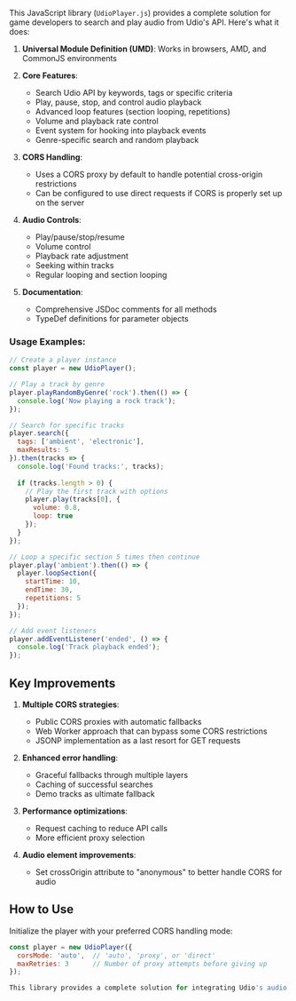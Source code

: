 
This JavaScript library (`UdioPlayer.js`) provides a complete solution for game developers to search and play audio from Udio's API. Here's what it does:

1. **Universal Module Definition (UMD)**: Works in browsers, AMD, and CommonJS environments

2. **Core Features**:
   - Search Udio API by keywords, tags or specific criteria
   - Play, pause, stop, and control audio playback
   - Advanced loop features (section looping, repetitions)
   - Volume and playback rate control
   - Event system for hooking into playback events
   - Genre-specific search and random playback

3. **CORS Handling**:
   - Uses a CORS proxy by default to handle potential cross-origin restrictions
   - Can be configured to use direct requests if CORS is properly set up on the server

4. **Audio Controls**:
   - Play/pause/stop/resume
   - Volume control
   - Playback rate adjustment
   - Seeking within tracks
   - Regular looping and section looping

5. **Documentation**:
   - Comprehensive JSDoc comments for all methods
   - TypeDef definitions for parameter objects

### Usage Examples:

```javascript
// Create a player instance
const player = new UdioPlayer();

// Play a track by genre
player.playRandomByGenre('rock').then(() => {
  console.log('Now playing a rock track');
});

// Search for specific tracks
player.search({
  tags: ['ambient', 'electronic'],
  maxResults: 5
}).then(tracks => {
  console.log('Found tracks:', tracks);
  
  if (tracks.length > 0) {
    // Play the first track with options
    player.play(tracks[0], { 
      volume: 0.8, 
      loop: true
    });
  }
});

// Loop a specific section 5 times then continue
player.play('ambient').then(() => {
  player.loopSection({
    startTime: 10, 
    endTime: 30,
    repetitions: 5
  });
});

// Add event listeners
player.addEventListener('ended', () => {
  console.log('Track playback ended');
});
```

## Key Improvements

1. **Multiple CORS strategies**:
   - Public CORS proxies with automatic fallbacks
   - Web Worker approach that can bypass some CORS restrictions
   - JSONP implementation as a last resort for GET requests

2. **Enhanced error handling**:
   - Graceful fallbacks through multiple layers
   - Caching of successful searches
   - Demo tracks as ultimate fallback

3. **Performance optimizations**:
   - Request caching to reduce API calls
   - More efficient proxy selection

4. **Audio element improvements**:
   - Set crossOrigin attribute to "anonymous" to better handle CORS for audio

## How to Use

Initialize the player with your preferred CORS handling mode:

```javascript
const player = new UdioPlayer({
  corsMode: 'auto',  // 'auto', 'proxy', or 'direct'
  maxRetries: 3      // Number of proxy attempts before giving up
});

This library provides a complete solution for integrating Udio's audio content into games while handling all the complexities of audio playback control and API interaction.